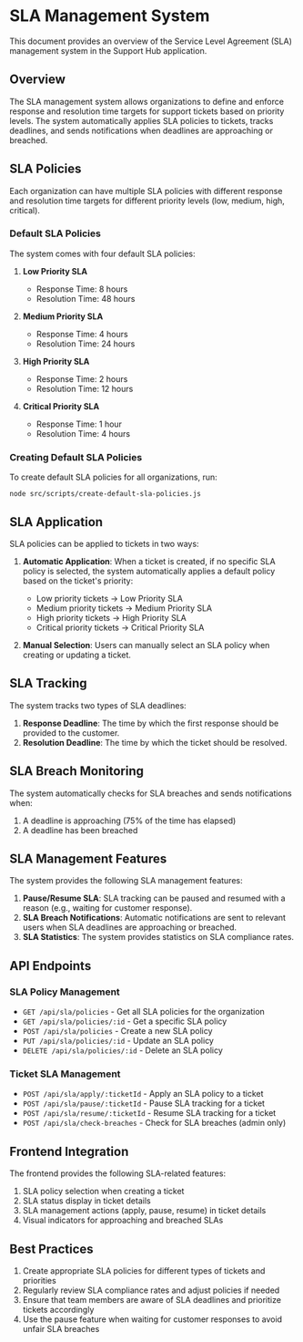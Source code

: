 # SLA Management System

This document provides an overview of the Service Level Agreement (SLA) management system in the Support Hub application.

## Overview

The SLA management system allows organizations to define and enforce response and resolution time targets for support tickets based on priority levels. The system automatically applies SLA policies to tickets, tracks deadlines, and sends notifications when deadlines are approaching or breached.

## SLA Policies

Each organization can have multiple SLA policies with different response and resolution time targets for different priority levels (low, medium, high, critical). 

### Default SLA Policies

The system comes with four default SLA policies:

1. **Low Priority SLA**
   - Response Time: 8 hours
   - Resolution Time: 48 hours

2. **Medium Priority SLA**
   - Response Time: 4 hours
   - Resolution Time: 24 hours

3. **High Priority SLA**
   - Response Time: 2 hours
   - Resolution Time: 12 hours

4. **Critical Priority SLA**
   - Response Time: 1 hour
   - Resolution Time: 4 hours

### Creating Default SLA Policies

To create default SLA policies for all organizations, run:

```
node src/scripts/create-default-sla-policies.js
```

## SLA Application

SLA policies can be applied to tickets in two ways:

1. **Automatic Application**: When a ticket is created, if no specific SLA policy is selected, the system automatically applies a default policy based on the ticket's priority:
   - Low priority tickets → Low Priority SLA
   - Medium priority tickets → Medium Priority SLA
   - High priority tickets → High Priority SLA
   - Critical priority tickets → Critical Priority SLA

2. **Manual Selection**: Users can manually select an SLA policy when creating or updating a ticket.

## SLA Tracking

The system tracks two types of SLA deadlines:

1. **Response Deadline**: The time by which the first response should be provided to the customer.
2. **Resolution Deadline**: The time by which the ticket should be resolved.

## SLA Breach Monitoring

The system automatically checks for SLA breaches and sends notifications when:

1. A deadline is approaching (75% of the time has elapsed)
2. A deadline has been breached

## SLA Management Features

The system provides the following SLA management features:

1. **Pause/Resume SLA**: SLA tracking can be paused and resumed with a reason (e.g., waiting for customer response).
2. **SLA Breach Notifications**: Automatic notifications are sent to relevant users when SLA deadlines are approaching or breached.
3. **SLA Statistics**: The system provides statistics on SLA compliance rates.

## API Endpoints

### SLA Policy Management

- `GET /api/sla/policies` - Get all SLA policies for the organization
- `GET /api/sla/policies/:id` - Get a specific SLA policy
- `POST /api/sla/policies` - Create a new SLA policy
- `PUT /api/sla/policies/:id` - Update an SLA policy
- `DELETE /api/sla/policies/:id` - Delete an SLA policy

### Ticket SLA Management

- `POST /api/sla/apply/:ticketId` - Apply an SLA policy to a ticket
- `POST /api/sla/pause/:ticketId` - Pause SLA tracking for a ticket
- `POST /api/sla/resume/:ticketId` - Resume SLA tracking for a ticket
- `POST /api/sla/check-breaches` - Check for SLA breaches (admin only)

## Frontend Integration

The frontend provides the following SLA-related features:

1. SLA policy selection when creating a ticket
2. SLA status display in ticket details
3. SLA management actions (apply, pause, resume) in ticket details
4. Visual indicators for approaching and breached SLAs

## Best Practices

1. Create appropriate SLA policies for different types of tickets and priorities
2. Regularly review SLA compliance rates and adjust policies if needed
3. Ensure that team members are aware of SLA deadlines and prioritize tickets accordingly
4. Use the pause feature when waiting for customer responses to avoid unfair SLA breaches
